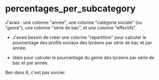 # percentages_per_subcategory

J'avais : une colonne "année", une colonne "catégorie sociale" (ou "genre"), une colonne "série de bac", et une colonne "effectifs".

- J'avais besoin de créer une colonne "répartition" pour calculer le pourcentage des profils sociaux des lycéens par série de bac et par année.

- Idem pour calculer le pourcentage du genre des lycéens par série de bac et par année.

Ben dans R, c'est pas sorcier.
